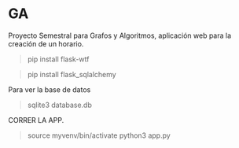 # GA
Proyecto Semestral para Grafos y Algoritmos, aplicación web para la creación de un horario.
>pip install flask-wtf

>pip install flask_sqlalchemy

Para ver la base de datos
>sqlite3 database.db

CORRER LA APP.
>source myvenv/bin/activate
>python3 app.py
